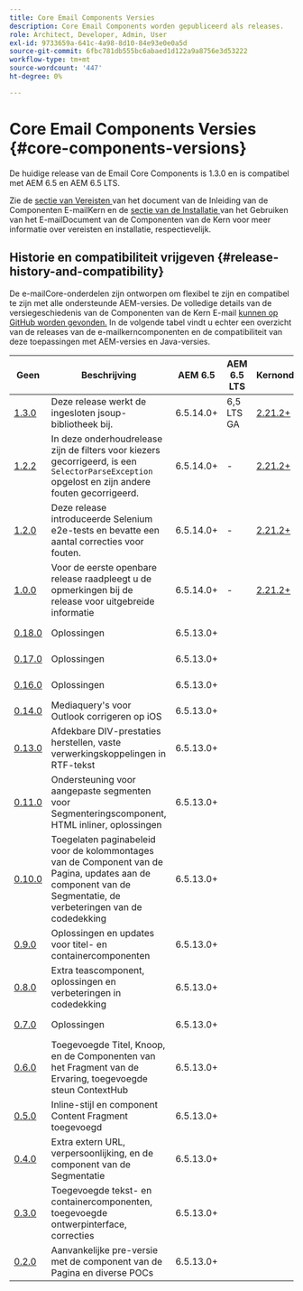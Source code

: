 ```yaml
---
title: Core Email Components Versies
description: Core Email Components worden gepubliceerd als releases.
role: Architect, Developer, Admin, User
exl-id: 9733659a-641c-4a98-8d10-84e93e0e0a5d
source-git-commit: 6fbc781db555bc6abaed1d122a9a8756e3d53222
workflow-type: tm+mt
source-wordcount: '447'
ht-degree: 0%

---
```



# Core Email Components Versies {#core-components-versions}

De huidige release van de Email Core Components is 1.3.0 en is compatibel met AEM 6.5 en AEM 6.5 LTS.

Zie de [ sectie van Vereisten ](/help/email/introduction.md#requirements) van het document van de Inleiding van de Componenten E-mailKern en de [ sectie van de Installatie ](/help/email/using.md#installing-the-email-core-components) van het Gebruiken van het E-mailDocument van de Componenten van de Kern voor meer informatie over vereisten en installatie, respectievelijk.

## Historie en compatibiliteit vrijgeven {#release-history-and-compatibility}

De e-mailCore-onderdelen zijn ontworpen om flexibel te zijn en compatibel te zijn met alle ondersteunde AEM-versies. De volledige details van de versiegeschiedenis van de Componenten van de Kern E-mail [ kunnen op GitHub worden gevonden.](https://github.com/adobe/aem-core-email-components/releases) In de volgende tabel vindt u echter een overzicht van de releases van de e-mailkerncomponenten en de compatibiliteit van deze toepassingen met AEM-versies en Java-versies.

| Geen | Beschrijving | AEM 6.5 | AEM 6.5 LTS | Kernonderdelen | Java | Releasedatum |
|---|---|---|---|---|---|---|
| [ 1.3.0 ](https://github.com/adobe/aem-core-email-components/releases/tag/core.email.components.reactor-1.3.0) | Deze release werkt de ingesloten jsoup-bibliotheek bij. | 6.5.14.0+ | 6,5 LTS GA | [ 2.21.2+ ](/help/versions.md) | 8, 11 | 28 juni 2024 |
| [ 1.2.2 ](https://github.com/adobe/aem-core-email-components/releases/tag/core.email.components.reactor-1.2.2) | In deze onderhoudrelease zijn de filters voor kiezers gecorrigeerd, is een `SelectorParseException` opgelost en zijn andere fouten gecorrigeerd. | 6.5.14.0+ | - | [ 2.21.2+ ](/help/versions.md) | 8, 11 | 24 mei 2023 |
| [ 1.2.0 ](https://github.com/adobe/aem-core-email-components/releases/tag/core.email.components.reactor-1.2.0) | Deze release introduceerde Selenium e2e-tests en bevatte een aantal correcties voor fouten. | 6.5.14.0+ | - | [ 2.21.2+ ](/help/versions.md) | 8, 11 | 29 november 2022 |
| [ 1.0.0 ](https://github.com/adobe/aem-core-email-components/releases/tag/core.email.components.reactor-1.0.0) | Voor de eerste openbare release raadpleegt u de opmerkingen bij de release voor uitgebreide informatie | 6.5.14.0+ | - | [ 2.21.2+ ](/help/versions.md) | 8, 11 | 29 november 2022 |
| [ 0.18.0 ](https://github.com/adobe/aem-core-email-components/releases/tag/v0.18.0) | Oplossingen | 6.5.13.0+ |  |  | 8, 11 | 30 september 2022 |
| [ 0.17.0 ](https://github.com/adobe/aem-core-email-components/releases/tag/v0.17.0) | Oplossingen | 6.5.13.0+ |  |  | 8, 11 | 27 september 2022 |
| [ 0.16.0 ](https://github.com/adobe/aem-core-email-components/releases/tag/v0.16.0) | Oplossingen | 6.5.13.0+ |  |  | 8, 11 | 14 september 2022 |
| [ 0.14.0 ](https://github.com/adobe/aem-core-email-components/releases/tag/v0.14.0) | Mediaquery&#39;s voor Outlook corrigeren op iOS | 6.5.13.0+ |  |  | 8, 11 | 8 augustus 2022 |
| [ 0.13.0 ](https://github.com/adobe/aem-core-email-components/releases/tag/v0.13.0) | Afdekbare DIV-prestaties herstellen, vaste verwerkingskoppelingen in RTF-tekst | 6.5.13.0+ |  |  | 8, 11 | 27 juli 2022 |
| [ 0.11.0 ](https://github.com/adobe/aem-core-email-components/releases/tag/v0.11.0) | Ondersteuning voor aangepaste segmenten voor Segmenteringscomponent, HTML inliner, oplossingen | 6.5.13.0+ |  |  | 8, 11 | 6 juli 2022 |
| [ 0.10.0 ](https://github.com/adobe/aem-core-email-components/releases/tag/v0.10.0) | Toegelaten paginabeleid voor de kolommontages van de Component van de Pagina, updates aan de component van de Segmentatie, de verbeteringen van de codedekking | 6.5.13.0+ |  |  | 8, 11 | 15 juni 2022 |
| [ 0.9.0 ](https://github.com/adobe/aem-core-email-components/releases/tag/v0.9.0) | Oplossingen en updates voor titel- en containercomponenten | 6.5.13.0+ |  |  | 8, 11 | 1 juni 2022 |
| [ 0.8.0 ](https://github.com/adobe/aem-core-email-components/releases/tag/v0.8.0) | Extra teascomponent, oplossingen en verbeteringen in codedekking | 6.5.13.0+ |  |  | 8, 11 | 19 mei 2022 |
| [ 0.7.0 ](https://github.com/adobe/aem-core-email-components/releases/tag/v0.7.0) | Oplossingen | 6.5.13.0+ |  |  | 8, 11 | 4 mei 2022 |
| [ 0.6.0 ](https://github.com/adobe/aem-core-email-components/releases/tag/v0.6.0) | Toegevoegde Titel, Knoop, en de Componenten van het Fragment van de Ervaring, toegevoegde steun ContextHub | 6.5.13.0+ |  |  | 8, 11 | 20 april 2022 |
| [ 0.5.0 ](https://github.com/adobe/aem-core-email-components/releases/tag/v0.5.0) | Inline-stijl en component Content Fragment toegevoegd | 6.5.13.0+ |  |  | 8, 11 | 7 april 2022 |
| [ 0.4.0 ](https://github.com/adobe/aem-core-email-components/releases/tag/v0.4.0) | Extra extern URL, verpersoonlijking, en de component van de Segmentatie | 6.5.13.0+ |  |  | 8, 11 | 23 maart 2022 |
| [ 0.3.0 ](https://github.com/adobe/aem-core-email-components/releases/tag/v0.3.0) | Toegevoegde tekst- en containercomponenten, toegevoegde ontwerpinterface, correcties | 6.5.13.0+ |  |  | 8, 11 | 9 maart 2022 |
| [ 0.2.0 ](https://github.com/adobe/aem-core-email-components/releases/tag/v0.2.0) | Aanvankelijke pre-versie met de component van de Pagina en diverse POCs | 6.5.13.0+ |  |  | 8, 11 | 24 februari 2022 |
